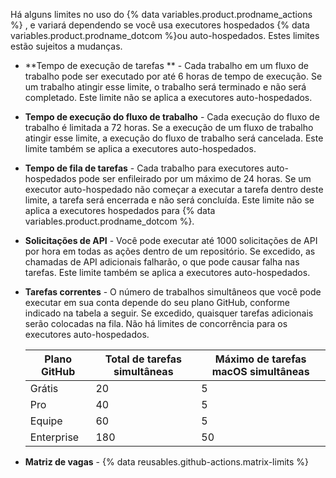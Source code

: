 Há alguns limites no uso do {% data variables.product.prodname_actions %} , e variará dependendo se você usa executores hospedados {% data variables.product.prodname_dotcom %}ou auto-hospedados. Estes limites estão sujeitos a mudanças.

- **Tempo de execução de tarefas ** - Cada trabalho em um fluxo de trabalho pode ser executado por até 6 horas de tempo de execução. Se um trabalho atingir esse limite, o trabalho será terminado e não será completado. Este limite não se aplica a executores auto-hospedados.
- **Tempo de execução do fluxo de trabalho** - Cada execução do fluxo de trabalho é limitada a 72 horas. Se a execução de um fluxo de trabalho atingir esse limite, a execução do fluxo de trabalho será cancelada. Este limite também se aplica a executores auto-hospedados.
- **Tempo de fila de tarefas** - Cada trabalho para executores auto-hospedados pode ser enfileirado por um máximo de 24 horas. Se um executor auto-hospedado não começar a executar a tarefa dentro deste limite, a tarefa será encerrada e não será concluída. Este limite não se aplica a executores hospedados para {% data variables.product.prodname_dotcom %}.
- **Solicitações de API** - Você pode executar até 1000 solicitações de API por hora em todas as ações dentro de um repositório. Se excedido, as chamadas de API adicionais falharão, o que pode causar falha nas tarefas. Este limite também se aplica a executores auto-hospedados.
- **Tarefas correntes** - O número de trabalhos simultâneos que você pode executar em sua conta depende do seu plano GitHub, conforme indicado na tabela a seguir. Se excedido, quaisquer tarefas adicionais serão colocadas na fila. Não há limites de concorrência para os executores auto-hospedados.

  | Plano GitHub | Total de tarefas simultâneas | Máximo de tarefas macOS simultâneas |
  | ------------ | ---------------------------- | ----------------------------------- |
  | Grátis       | 20                           | 5                                   |
  | Pro          | 40                           | 5                                   |
  | Equipe       | 60                           | 5                                   |
  | Enterprise   | 180                          | 50                                  |
- **Matriz de vagas** - {% data reusables.github-actions.matrix-limits %}
